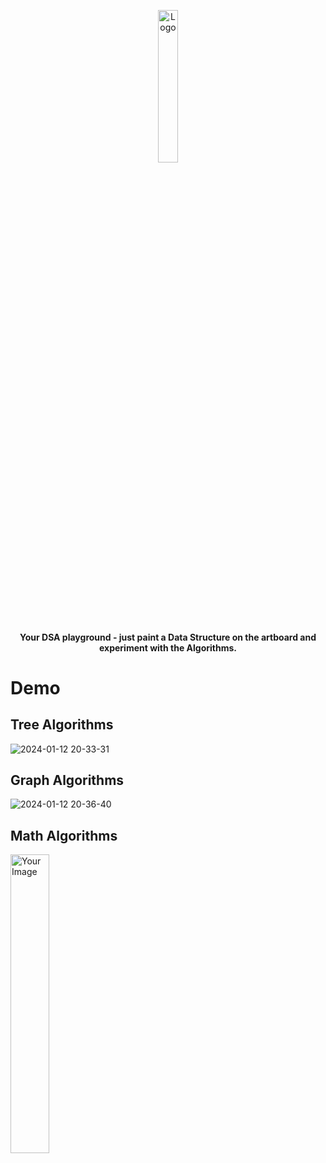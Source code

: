 <p align="center">
  <img src="https://github.com/505-NN-505/DSA-Automator/assets/98690406/2aec22e0-8533-44ec-be29-475097e3396f" alt="Logo" width="25%">
</p>

<h4 align="center">
Your DSA playground - just paint a Data Structure on the artboard and experiment with the Algorithms.
</h4>

# Demo

## Tree Algorithms
![2024-01-12 20-33-31](https://github.com/505-NN-505/DSA-Automator/assets/98690406/7010b09f-0059-46e5-ad38-06ecc8c801a8)

## Graph Algorithms
![2024-01-12 20-36-40](https://github.com/505-NN-505/DSA-Automator/assets/98690406/8a17d4d8-5d73-4087-b86c-8bbaf37e14e3)

## Math Algorithms
<img src="https://github.com/505-NN-505/DSA-Automator/assets/98690406/92abec36-525b-4cf0-8a94-86d9f1aac03e" alt="Your Image" width="35%">
